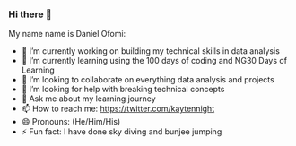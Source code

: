 ### Hi there 👋

My name name is Daniel Ofomi:
- 🔭 I’m currently working on building my technical skills in data analysis
- 🌱 I’m currently learning using the 100 days of coding and NG30 Days of Learning
- 👯 I’m looking to collaborate on everything data analysis and projects
- 🤔 I’m looking for help with breaking technical concepts
- 💬 Ask me about my learning journey
- 📫 How to reach me: https://twitter.com/kaytennight
- 😄 Pronouns: (He/Him/His)
- ⚡ Fun fact: I have done sky diving and bunjee jumping
